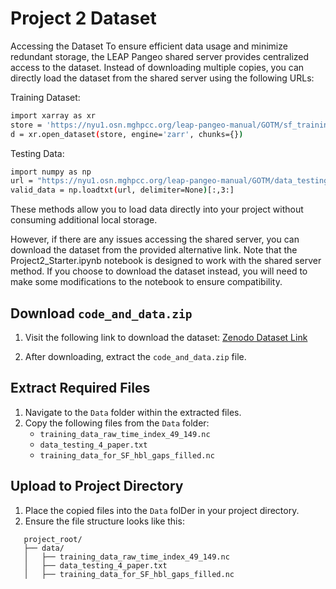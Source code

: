 # Project 2 Dataset

Accessing the Dataset
To ensure efficient data usage and minimize redundant storage, the LEAP Pangeo shared server provides centralized access to the dataset. Instead of downloading multiple copies, you can directly load the dataset from the shared server using the following URLs:

Training Dataset:

```bash
import xarray as xr
store = 'https://nyu1.osn.mghpcc.org/leap-pangeo-manual/GOTM/sf_training_data.zarr'
d = xr.open_dataset(store, engine='zarr', chunks={})
```

Testing Data:
```bash
import numpy as np
url = "https://nyu1.osn.mghpcc.org/leap-pangeo-manual/GOTM/data_testing_4_paper.txt"
valid_data = np.loadtxt(url, delimiter=None)[:,3:] 
```

These methods allow you to load data directly into your project without consuming additional local storage. 

However, if there are any issues accessing the shared server, you can download the dataset from the provided alternative link. Note that the Project2_Starter.ipynb notebook is designed to work with the shared server method. If you choose to download the dataset instead, you will need to make some modifications to the notebook to ensure compatibility.



## Download `code_and_data.zip`
1. Visit the following link to download the dataset:
   [Zenodo Dataset Link](https://zenodo.org/records/8293998)

2. After downloading, extract the `code_and_data.zip` file.

## Extract Required Files
1. Navigate to the `Data` folder within the extracted files.
2. Copy the following files from the `Data` folder:
   - `training_data_raw_time_index_49_149.nc`
   - `data_testing_4_paper.txt`
   - `training_data_for_SF_hbl_gaps_filled.nc`

## Upload to Project Directory
1. Place the copied files into the `Data` folDer in your project directory.
2. Ensure the file structure looks like this:
```
   project_root/
   ├── data/
   │   ├── training_data_raw_time_index_49_149.nc
   │   ├── data_testing_4_paper.txt
   │   ├── training_data_for_SF_hbl_gaps_filled.nc
```
